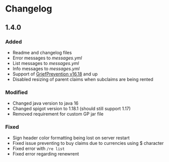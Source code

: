# Changelog

## 1.4.0

### Added
* Readme and changelog files
* Error messages to *messages.yml*
* List messages to *messages.yml*
* Info messages to *messages.yml*
* Support of [GriefPrevention v16.18](https://github.com/TechFortress/GriefPrevention/releases/tag/16.18) and up
* Disabled resizing of parent claims when subclaims are being rented

### Modified
* Changed java version to java 16
* Changed spigot version to 1.18.1 (should still support 1.17)
* Removed requirement for custom GP jar file 

### Fixed
* Sign header color formatting being lost on server restart
* Fixed issue preventing to buy claims due to currencies using $ character
* Fixed error with `/re list`
* Fixed error regarding renewrent